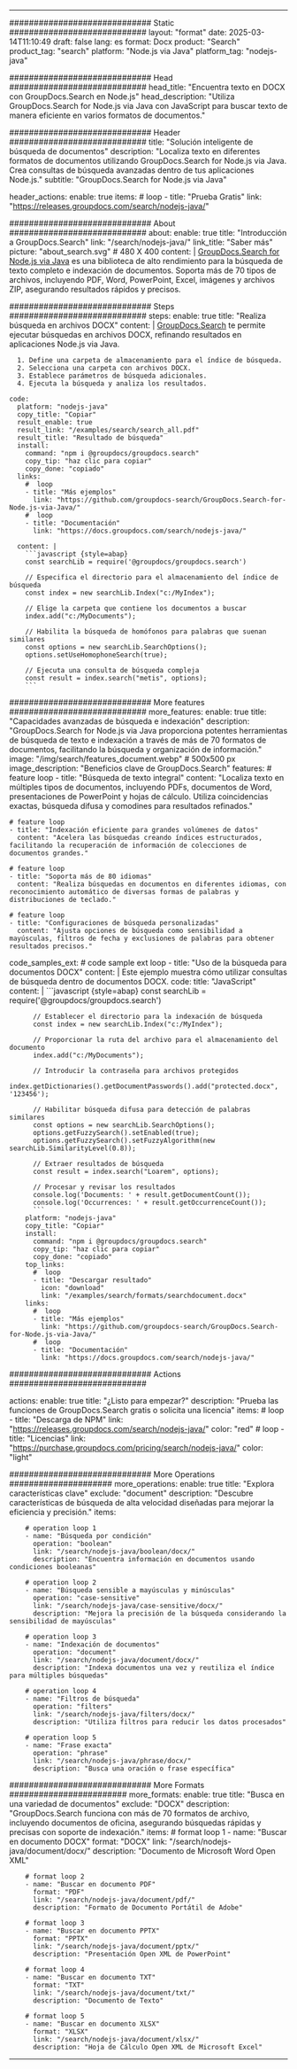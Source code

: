 
---
############################# Static ############################
layout: "format"
date:  2025-03-14T11:10:49
draft: false
lang: es
format: Docx
product: "Search"
product_tag: "search"
platform: "Node.js via Java"
platform_tag: "nodejs-java"

############################# Head ############################
head_title: "Encuentra texto en DOCX con GroupDocs.Search en Node.js"
head_description: "Utiliza GroupDocs.Search for Node.js via Java con JavaScript para buscar texto de manera eficiente en varios formatos de documentos."

############################# Header ############################
title: "Solución inteligente de búsqueda de documentos" 
description: "Localiza texto en diferentes formatos de documentos utilizando GroupDocs.Search for Node.js via Java. Crea consultas de búsqueda avanzadas dentro de tus aplicaciones Node.js."
subtitle: "GroupDocs.Search for Node.js via Java" 

header_actions:
  enable: true
  items:
    #  loop
    - title: "Prueba Gratis"
      link: "https://releases.groupdocs.com/search/nodejs-java/"
      
############################# About ############################
about:
    enable: true
    title: "Introducción a GroupDocs.Search"
    link: "/search/nodejs-java/"
    link_title: "Saber más"
    picture: "about_search.svg" # 480 X 400
    content: |
       [GroupDocs.Search for Node.js via Java](/search/nodejs-java/) es una biblioteca de alto rendimiento para la búsqueda de texto completo e indexación de documentos. Soporta más de 70 tipos de archivos, incluyendo PDF, Word, PowerPoint, Excel, imágenes y archivos ZIP, asegurando resultados rápidos y precisos.

############################# Steps ############################
steps:
    enable: true
    title: "Realiza búsqueda en archivos DOCX"
    content: |
      [GroupDocs.Search](/search/nodejs-java/) te permite ejecutar búsquedas en archivos DOCX, refinando resultados en aplicaciones Node.js via Java.
      
      1. Define una carpeta de almacenamiento para el índice de búsqueda.
      2. Selecciona una carpeta con archivos DOCX.
      3. Establece parámetros de búsqueda adicionales.
      4. Ejecuta la búsqueda y analiza los resultados.
   
    code:
      platform: "nodejs-java"
      copy_title: "Copiar"
      result_enable: true
      result_link: "/examples/search/search_all.pdf"
      result_title: "Resultado de búsqueda"
      install:
        command: "npm i @groupdocs/groupdocs.search"
        copy_tip: "haz clic para copiar"
        copy_done: "copiado"
      links:
        #  loop
        - title: "Más ejemplos"
          link: "https://github.com/groupdocs-search/GroupDocs.Search-for-Node.js-via-Java/"
        #  loop
        - title: "Documentación"
          link: "https://docs.groupdocs.com/search/nodejs-java/"
          
      content: |
        ```javascript {style=abap}
        const searchLib = require('@groupdocs/groupdocs.search')

        // Especifica el directorio para el almacenamiento del índice de búsqueda
        const index = new searchLib.Index("c:/MyIndex");

        // Elige la carpeta que contiene los documentos a buscar
        index.add("c:/MyDocuments");

        // Habilita la búsqueda de homófonos para palabras que suenan similares
        const options = new searchLib.SearchOptions();
        options.setUseHomophoneSearch(true);

        // Ejecuta una consulta de búsqueda compleja
        const result = index.search("metis", options);
        ```            

############################# More features ############################
more_features:
  enable: true
  title: "Capacidades avanzadas de búsqueda e indexación"
  description: "GroupDocs.Search for Node.js via Java proporciona potentes herramientas de búsqueda de texto e indexación a través de más de 70 formatos de documentos, facilitando la búsqueda y organización de información."
  image: "/img/search/features_document.webp" # 500x500 px
  image_description: "Beneficios clave de GroupDocs.Search"
  features:
    # feature loop
    - title: "Búsqueda de texto integral"
      content: "Localiza texto en múltiples tipos de documentos, incluyendo PDFs, documentos de Word, presentaciones de PowerPoint y hojas de cálculo. Utiliza coincidencias exactas, búsqueda difusa y comodines para resultados refinados."

    # feature loop
    - title: "Indexación eficiente para grandes volúmenes de datos"
      content: "Acelera las búsquedas creando índices estructurados, facilitando la recuperación de información de colecciones de documentos grandes."

    # feature loop
    - title: "Soporta más de 80 idiomas"
      content: "Realiza búsquedas en documentos en diferentes idiomas, con reconocimiento automático de diversas formas de palabras y distribuciones de teclado."

    # feature loop
    - title: "Configuraciones de búsqueda personalizadas"
      content: "Ajusta opciones de búsqueda como sensibilidad a mayúsculas, filtros de fecha y exclusiones de palabras para obtener resultados precisos."
      
  code_samples_ext:
    # code sample ext loop
    - title: "Uso de la búsqueda para documentos DOCX"
      content: |
        Este ejemplo muestra cómo utilizar consultas de búsqueda dentro de documentos DOCX.
      code:
        title: "JavaScript"
        content: |
          ```javascript {style=abap}
          const searchLib = require('@groupdocs/groupdocs.search')
          
          // Establecer el directorio para la indexación de búsqueda
          const index = new searchLib.Index("c:/MyIndex");
              
          // Proporcionar la ruta del archivo para el almacenamiento del documento
          index.add("c:/MyDocuments");

          // Introducir la contraseña para archivos protegidos
          index.getDictionaries().getDocumentPasswords().add("protected.docx", '123456');

          // Habilitar búsqueda difusa para detección de palabras similares
          const options = new searchLib.SearchOptions();
          options.getFuzzySearch().setEnabled(true);
          options.getFuzzySearch().setFuzzyAlgorithm(new searchLib.SimilarityLevel(0.8));

          // Extraer resultados de búsqueda
          const result = index.search("Loarem", options);
          
          // Procesar y revisar los resultados
          console.log('Documents: ' + result.getDocumentCount());
          console.log('Occurrences: ' + result.getOccurrenceCount());
          ```
        platform: "nodejs-java"
        copy_title: "Copiar"
        install:
          command: "npm i @groupdocs/groupdocs.search"
          copy_tip: "haz clic para copiar"
          copy_done: "copiado"
        top_links:
          #  loop
          - title: "Descargar resultado"
            icon: "download"
            link: "/examples/search/formats/searchdocument.docx"
        links:
          #  loop
          - title: "Más ejemplos"
            link: "https://github.com/groupdocs-search/GroupDocs.Search-for-Node.js-via-Java/"
          #  loop
          - title: "Documentación"
            link: "https://docs.groupdocs.com/search/nodejs-java/"
            

            


############################# Actions ############################

actions:
  enable: true
  title: "¿Listo para empezar?"
  description: "Prueba las funciones de GroupDocs.Search gratis o solicita una licencia"
  items:
    #  loop
    - title: "Descarga de NPM"
      link: "https://releases.groupdocs.com/search/nodejs-java/"
      color: "red"
        #  loop
    - title: "Licencias"
      link: "https://purchase.groupdocs.com/pricing/search/nodejs-java/"
      color: "light"


############################# More Operations #####################
more_operations:
    enable: true
    title: "Explora características clave"
    exclude: "document"
    description: "Descubre características de búsqueda de alta velocidad diseñadas para mejorar la eficiencia y precisión."
    items: 
          
        # operation loop 1
        - name: "Búsqueda por condición"
          operation: "boolean"
          link: "/search/nodejs-java/boolean/docx/"
          description: "Encuentra información en documentos usando condiciones booleanas"

        # operation loop 2
        - name: "Búsqueda sensible a mayúsculas y minúsculas"
          operation: "case-sensitive"
          link: "/search/nodejs-java/case-sensitive/docx/"
          description: "Mejora la precisión de la búsqueda considerando la sensibilidad de mayúsculas"

        # operation loop 3
        - name: "Indexación de documentos"
          operation: "document"
          link: "/search/nodejs-java/document/docx/"
          description: "Indexa documentos una vez y reutiliza el índice para múltiples búsquedas"

        # operation loop 4
        - name: "Filtros de búsqueda"
          operation: "filters"
          link: "/search/nodejs-java/filters/docx/"
          description: "Utiliza filtros para reducir los datos procesados"

        # operation loop 5
        - name: "Frase exacta"
          operation: "phrase"
          link: "/search/nodejs-java/phrase/docx/"
          description: "Busca una oración o frase específica"
          
        
          
############################# More Formats ########################
more_formats:
    enable: true
    title: "Busca en una variedad de documentos"
    exclude: "DOCX"
    description: "GroupDocs.Search funciona con más de 70 formatos de archivo, incluyendo documentos de oficina, asegurando búsquedas rápidas y precisas con soporte de indexación."
    items: 
        # format loop 1
        - name: "Buscar en documento DOCX"
          format: "DOCX"
          link: "/search/nodejs-java/document/docx/"
          description: "Documento de Microsoft Word Open XML"
          
        # format loop 2
        - name: "Buscar en documento PDF"
          format: "PDF"
          link: "/search/nodejs-java/document/pdf/"
          description: "Formato de Documento Portátil de Adobe"
          
        # format loop 3
        - name: "Buscar en documento PPTX"
          format: "PPTX"
          link: "/search/nodejs-java/document/pptx/"
          description: "Presentación Open XML de PowerPoint"

        # format loop 4
        - name: "Buscar en documento TXT"
          format: "TXT"
          link: "/search/nodejs-java/document/txt/"
          description: "Documento de Texto"
          
        # format loop 5
        - name: "Buscar en documento XLSX"
          format: "XLSX"
          link: "/search/nodejs-java/document/xlsx/"
          description: "Hoja de Cálculo Open XML de Microsoft Excel"
  

---